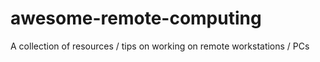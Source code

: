 # awesome-remote-computing
A collection of resources / tips on working on remote workstations / PCs
